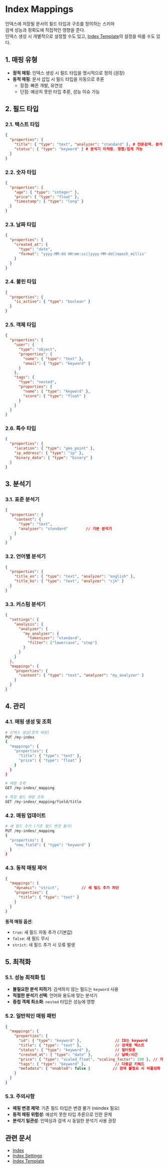 # Index Mappings
인덱스에 저장될 문서의 필드 타입과 구조를 정의하는 스키마  
검색 성능과 정확도에 직접적인 영향을 준다.  
인덱스 생성 시 개별적으로 설정할 수도 있고, [Index Template](./Index%20Template.md)의 설정을 따를 수도 있다.


## 1. 매핑 유형
- **정적 매핑**: 인덱스 생성 시 필드 타입을 명시적으로 정의 (권장)
- **동적 매핑**: 문서 삽입 시 필드 타입을 자동으로 추론
  - 장점: 빠른 개발, 유연성
  - 단점: 예상치 못한 타입 추론, 성능 이슈 가능

## 2. 필드 타입
### 2.1. 텍스트 타입
```json
{
  "properties": {
    "title": { "type": "text", "analyzer": "standard" }, # 전문검색. 분석기 적용
    "status": { "type": "keyword" } # 분석기 미적용. 정렬/집계 가능
  }
}
```

### 2.2. 숫자 타입
```json
{
  "properties": {
    "age": { "type": "integer" },
    "price": { "type": "float" },
    "timestamp": { "type": "long" }
  }
}
```

### 2.3. 날짜 타입
```json
{
  "properties": {
    "created_at": { 
      "type": "date",
      "format": "yyyy-MM-dd HH:mm:ss||yyyy-MM-dd||epoch_millis"
    }
  }
}
```

### 2.4. 불린 타입
```json
{
  "properties": {
    "is_active": { "type": "boolean" }
  }
}
```

### 2.5. 객체 타입
```json
{
  "properties": {
    "user": {
      "type": "object",
      "properties": {
        "name": { "type": "text" },
        "email": { "type": "keyword" }
      }
    },
    "tags": {
      "type": "nested",
      "properties": {
        "name": { "type": "keyword" },
        "score": { "type": "float" }
      }
    }
  }
}
```

### 2.6. 특수 타입
```json
{
  "properties": {
    "location": { "type": "geo_point" },
    "ip_address": { "type": "ip" },
    "binary_data": { "type": "binary" }
  }
}
```

## 3. 분석기
### 3.1. 표준 분석기
```json
{
  "properties": {
    "content": {
      "type": "text",
      "analyzer": "standard"        // 기본 분석기
    }
  }
}
```

### 3.2. 언어별 분석기
```json
{
  "properties": {
    "title_en": { "type": "text", "analyzer": "english" },
    "title_ko": { "type": "text", "analyzer": "cjk" }
  }
}
```

### 3.3. 커스텀 분석기
```json
{
  "settings": {
    "analysis": {
      "analyzer": {
        "my_analyzer": {
          "tokenizer": "standard",
          "filter": ["lowercase", "stop"]
        }
      }
    }
  },
  "mappings": {
    "properties": {
      "content": { "type": "text", "analyzer": "my_analyzer" }
    }
  }
}
```


## 4. 관리
### 4.1. 매핑 생성 및 조회
```bash
# 인덱스 생성(정적 매핑)
PUT /my-index
{
  "mappings": {
    "properties": {
      "title": { "type": "text" },
      "price": { "type": "float" }
    }
  }
}

# 매핑 조회
GET /my-index/_mapping

# 특정 필드 매핑 조회
GET /my-index/_mapping/field/title
```

### 4.2. 매핑 업데이트
```bash
# 새 필드 추가 (기존 필드 변경 불가)
PUT /my-index/_mapping
{
  "properties": {
    "new_field": { "type": "keyword" }
  }
}
```

### 4.3. 동적 매핑 제어
```json
{
  "mappings": {
    "dynamic": "strict",          // 새 필드 추가 차단
    "properties": {
      "title": { "type": "text" }
    }
  }
}
```

**동적 매핑 옵션**:
- `true`: 새 필드 자동 추가 (기본값)
- `false`: 새 필드 무시
- `strict`: 새 필드 추가 시 오류 발생


## 5. 최적화
### 5.1. 성능 최적화 팁
- **불필요한 분석 피하기**: 검색하지 않는 필드는 `keyword` 사용
- **적절한 분석기 선택**: 언어와 용도에 맞는 분석기
- **중첩 객체 최소화**: `nested` 타입은 성능에 영향

### 5.2. 일반적인 매핑 패턴
```json
{
  "mappings": {
    "properties": {
      "id": { "type": "keyword" },               // ID는 keyword
      "title": { "type": "text" },               // 검색용 텍스트
      "status": { "type": "keyword" },           // 필터링용
      "created_at": { "type": "date" },          // 날짜/시간
      "price": { "type": "scaled_float", "scaling_factor": 100 }, // 가격
      "tags": { "type": "keyword" },             // 다중값 키워드
      "metadata": { "enabled": false }          // 검색 불필요 시 비활성화
    }
  }
}
```

### 5.3. 주의사항
- **매핑 변경 제약**: 기존 필드 타입은 변경 불가 (reindex 필요)
- **동적 매핑 위험성**: 예상치 못한 타입 추론으로 인한 문제
- **분석기 일관성**: 인덱싱과 검색 시 동일한 분석기 사용 권장


## 관련 문서
- [Index](./Index.md)
- [Index Settings](./Index%20Settings.md)
- [Index Template](./Index%20Template.md)
